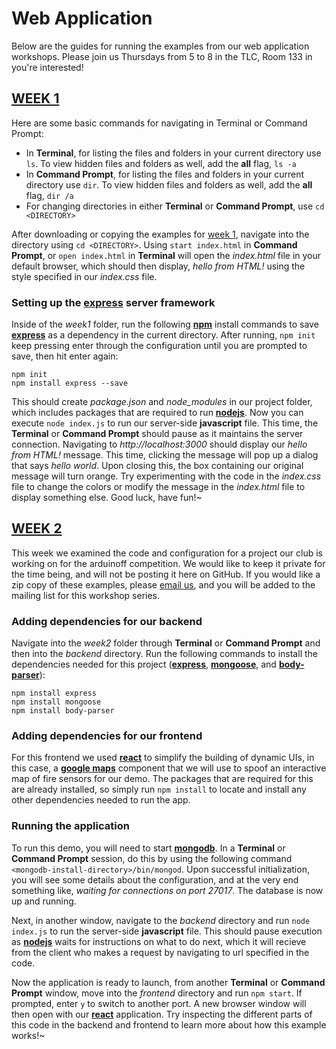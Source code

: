 # Web Application
Below are the guides for running the examples from our web application workshops.
Please join us Thursdays from 5 to 8 in the TLC, Room 133 in you're interested!

## [WEEK 1](https://github.com/cocacmclub/web_app/tree/master/week1)
Here are some basic commands for navigating in Terminal or Command Prompt:
- In **Terminal**, for listing the files and folders in your current directory use `ls`. To view hidden files and folders
as well, add the **all** flag, `ls -a`
- In **Command Prompt**, for listing the files and folders in your current directory use `dir`. To view hidden files and
folders as well, add the **all** flag, `dir /a`
- For changing directories in either **Terminal** or **Command Prompt**, use `cd <DIRECTORY>`
 

After downloading or copying the examples for [week 1](https://github.com/cocacmclub/web_app/tree/master/week1),
navigate into the directory using `cd <DIRECTORY>`. Using `start index.html` in **Command Prompt**, or `open index.html`
in **Terminal** will open the *index.html* file in your default browser, which should then display, *hello from HTML!*
using the style specified in our *index.css* file.

### Setting up the [express](https://www.npmjs.com/package/express) server framework
Inside of the *week1* folder, run the following [**npm**](https://www.npmjs.com/) install commands to save [**express**](https://www.npmjs.com/package/express) as a dependency in the current directory. After running, `npm init` keep pressing enter through the configuration until you are prompted to save, then hit enter again:
```
npm init
npm install express --save
```
This should create *package.json* and *node_modules* in our project folder, which includes packages that are required to run [**nodejs**](https://nodejs.org/en/about/). Now you can execute `node index.js` to run our server-side **javascript** file. This time, the **Terminal** or **Command Prompt** should pause as it maintains the server connection. Navigating to *http://localhost:3000* should display our *hello from HTML!* message. This time, clicking the message will pop up a dialog that says *hello world*.
Upon closing this, the box containing our original message will turn orange. Try experimenting with the code in the *index.css* file to change the colors or modify the message in the *index.html* file to display something else. Good luck, have fun!~

## [WEEK 2](cocacmclub@gmail.com)
This week we examined the code and configuration for a project our club is working on for the arduinoff competition. We would like to keep it private for the time being, and will not be posting it here on GitHub. If you would like a zip copy of these examples, please [email us](cocacmclub@gmail.com), and you will be added to the mailing list for this workshop series.

### Adding dependencies for our backend
Navigate into the *week2* folder through **Terminal** or **Command Prompt** and then into the *backend* directory. Run the following commands to install the dependencies needed for this project ([**express**](https://www.npmjs.com/package/express), [**mongoose**](https://www.npmjs.com/package/mongoose), and [**body-parser**](https://www.npmjs.com/package/body-parser-json)):
```
npm install express
npm install mongoose
npm install body-parser
```
### Adding dependencies for our frontend
For this frontend we used [**react**](https://reactjs.org/) to simplify the building of dynamic UIs, in this case, a [**google maps**](https://www.npmjs.com/package/google-map-react) component that we will use to spoof an interactive map of fire sensors for our demo. The packages that are required for this are already installed, so simply run `npm install` to locate and install any other dependencies needed to run the app.

### Running the application
To run this demo, you will need to start [**mongodb**](https://www.mongodb.com/what-is-mongodb). In a **Terminal** or **Command Prompt** session, do this by using the following command `<mongodb-install-directory>/bin/mongod`. Upon successful initialization, you will see some details about the configuration, and at the very end something like, *waiting for connections on port 27017*. The database is now up and running.

Next, in another window, navigate to the *backend* directory and run `node index.js` to run the server-side **javascript** file. This should pause execution as [**nodejs**](http://nodeguide.com/beginner.html) waits for instructions on what to do next, which it will recieve from the client who makes a request by navigating to url specified in the code.

Now the application is ready to launch, from another **Terminal** or **Command Prompt** window, move into the *frontend* directory and run `npm start`. If prompted, enter `y` to switch to another port. A new browser window will then open with our [**react**](https://reactjs.org/docs/hello-world.html) application. Try inspecting the different parts of this code in the backend and frontend to learn more about how this example works!~
